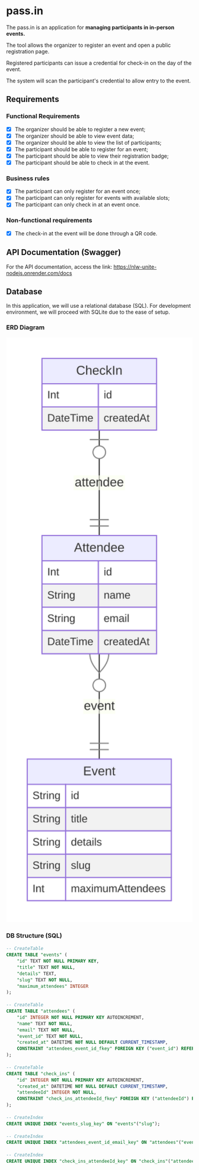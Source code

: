 # pass.in

The pass.in is an application for **managing participants in in-person events.**

The tool allows the organizer to register an event and open a public registration page.

Registered participants can issue a credential for check-in on the day of the event.

The system will scan the participant's credential to allow entry to the event.

## Requirements 

### Functional Requirements

- [x] The organizer should be able to register a new event;
- [x] The organizer should be able to view event data;
- [x] The organizer should be able to view the list of participants;
- [x] The participant should be able to register for an event;
- [x] The participant should be able to view their registration badge;
- [x] The participant should be able to check in at the event.

### Business rules

- [x] The participant can only register for an event once;
- [x] The participant can only register for events with available slots;
- [x] The participant can only check in at an event once.

### Non-functional requirements

- [x] The check-in at the event will be done through a QR code.

## API Documentation (Swagger)

For the API documentation, access the link: https://nlw-unite-nodejs.onrender.com/docs

## Database

In this application, we will use a relational database (SQL). For development environment, we will proceed with SQLite due to the ease of setup.

### ERD Diagram

<img src=".github/erd.svg" width="600" alt="Database ERD Diagram" />

### DB Structure (SQL)

```sql
-- CreateTable
CREATE TABLE "events" (
    "id" TEXT NOT NULL PRIMARY KEY,
    "title" TEXT NOT NULL,
    "details" TEXT,
    "slug" TEXT NOT NULL,
    "maximum_attendees" INTEGER
);

-- CreateTable
CREATE TABLE "attendees" (
    "id" INTEGER NOT NULL PRIMARY KEY AUTOINCREMENT,
    "name" TEXT NOT NULL,
    "email" TEXT NOT NULL,
    "event_id" TEXT NOT NULL,
    "created_at" DATETIME NOT NULL DEFAULT CURRENT_TIMESTAMP,
    CONSTRAINT "attendees_event_id_fkey" FOREIGN KEY ("event_id") REFERENCES "events" ("id") ON DELETE RESTRICT ON UPDATE CASCADE
);

-- CreateTable
CREATE TABLE "check_ins" (
    "id" INTEGER NOT NULL PRIMARY KEY AUTOINCREMENT,
    "created_at" DATETIME NOT NULL DEFAULT CURRENT_TIMESTAMP,
    "attendeeId" INTEGER NOT NULL,
    CONSTRAINT "check_ins_attendeeId_fkey" FOREIGN KEY ("attendeeId") REFERENCES "attendees" ("id") ON DELETE RESTRICT ON UPDATE CASCADE
);

-- CreateIndex
CREATE UNIQUE INDEX "events_slug_key" ON "events"("slug");

-- CreateIndex
CREATE UNIQUE INDEX "attendees_event_id_email_key" ON "attendees"("event_id", "email");

-- CreateIndex
CREATE UNIQUE INDEX "check_ins_attendeeId_key" ON "check_ins"("attendeeId");
```